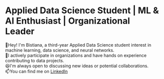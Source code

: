 # **Applied Data Science Student | ML & AI Enthusiast | Organizational Leader**

👋Hey! I'm Bistiana, a third-year Applied Data Science student interest in machine learning, data science, and neural networks.</br> 
📌I actively participate in organizations and have hands on experience contributing to data projects.</br>
😆I'm always open to discussing new ideas or potential collaborations.</br>
📫You can find me on [LinkedIn](linkedin.com/in/bistiana-syafina-ridho-89693a2a4)

<!---
bistiana29/bistiana29 is a ✨ special ✨ repository because its `README.md` (this file) appears on your GitHub profile.
You can click the Preview link to take a look at your changes.
--->
